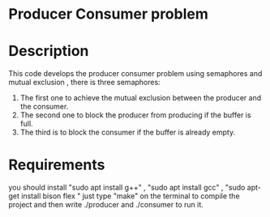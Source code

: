 # Producer Consumer problem

# Description 
 This code develops the producer consumer problem using semaphores and mutual exclusion , there is three semaphores:
  1. The first one to achieve the mutual exclusion between the producer and the consumer.
  2. The second one to block the producer from producing if the buffer is full.
  3. The third is to block the consumer if the buffer is already empty.
  
# Requirements
you should install "sudo apt install g++" , "sudo apt install gcc" , "sudo apt-get install bison flex " 
just type "make" on the terminal to compile the project and then write ./producer and ./consumer to run it.
